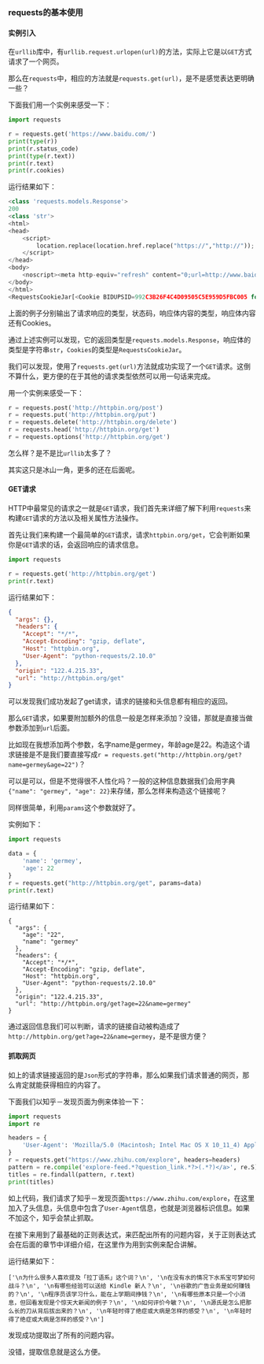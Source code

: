 ### requests的基本使用

#### 实例引入

在`urllib`库中，有`urllib.request.urlopen(url)`的方法，实际上它是以`GET`方式请求了一个网页。

那么在`requests`中，相应的方法就是`requests.get(url)`，是不是感觉表达更明确一些？

下面我们用一个实例来感受一下：

```python
import requests

r = requests.get('https://www.baidu.com/')
print(type(r))
print(r.status_code)
print(type(r.text))
print(r.text)
print(r.cookies)
```

运行结果如下：

```python
<class 'requests.models.Response'>
200
<class 'str'>
<html>
<head>
	<script>
		location.replace(location.href.replace("https://","http://"));
	</script>
</head>
<body>
	<noscript><meta http-equiv="refresh" content="0;url=http://www.baidu.com/"></noscript>
</body>
</html>
<RequestsCookieJar[<Cookie BIDUPSID=992C3B26F4C4D09505C5E959D5FBC005 for .baidu.com/>, <Cookie PSTM=1472227535 for .baidu.com/>, <Cookie __bsi=15304754498609545148_00_40_N_N_2_0303_C02F_N_N_N_0 for .www.baidu.com/>, <Cookie BD_NOT_HTTPS=1 for www.baidu.com/>]>

```
上面的例子分别输出了请求响应的类型，状态码，响应体内容的类型，响应体内容还有Cookies。

通过上述实例可以发现，它的返回类型是`requests.models.Response`，响应体的类型是字符串`str`，`Cookies`的类型是`RequestsCookieJar`。

我们可以发现，使用了`requests.get(url)`方法就成功实现了一个`GET`请求。这倒不算什么，更方便的在于其他的请求类型依然可以用一句话来完成。

用一个实例来感受一下：

```python
r = requests.post('http://httpbin.org/post')
r = requests.put('http://httpbin.org/put')
r = requests.delete('http://httpbin.org/delete')
r = requests.head('http://httpbin.org/get')
r = requests.options('http://httpbin.org/get')
```

怎么样？是不是比`urllib`太多了？

其实这只是冰山一角，更多的还在后面呢。

#### GET请求

HTTP中最常见的请求之一就是`GET`请求，我们首先来详细了解下利用`requests`来构建`GET`请求的方法以及相关属性方法操作。

首先让我们来构建一个最简单的`GET`请求，请求`httpbin.org/get`，它会判断如果你是`GET`请求的话，会返回响应的请求信息。

```python
import requests

r = requests.get('http://httpbin.org/get')
print(r.text)
```

运行结果如下：

```json
{
  "args": {}, 
  "headers": {
    "Accept": "*/*", 
    "Accept-Encoding": "gzip, deflate", 
    "Host": "httpbin.org", 
    "User-Agent": "python-requests/2.10.0"
  }, 
  "origin": "122.4.215.33", 
  "url": "http://httpbin.org/get"
}
```

可以发现我们成功发起了get请求，请求的链接和头信息都有相应的返回。

那么`GET`请求，如果要附加额外的信息一般是怎样来添加？没错，那就是直接当做参数添加到`url`后面。

比如现在我想添加两个参数，名字name是germey，年龄age是22。构造这个请求链接是不是我们要直接写成`r = requests.get("http://httpbin.org/get?name=germey&age=22")`？

可以是可以，但是不觉得很不人性化吗？一般的这种信息数据我们会用字典`{"name": "germey", "age": 22}`来存储，那么怎样来构造这个链接呢？

同样很简单，利用`params`这个参数就好了。

实例如下：

```python
import requests

data = {
    'name': 'germey',
    'age': 22
}
r = requests.get("http://httpbin.org/get", params=data)
print(r.text)
```

运行结果如下：

```
{
  "args": {
    "age": "22", 
    "name": "germey"
  }, 
  "headers": {
    "Accept": "*/*", 
    "Accept-Encoding": "gzip, deflate", 
    "Host": "httpbin.org", 
    "User-Agent": "python-requests/2.10.0"
  }, 
  "origin": "122.4.215.33", 
  "url": "http://httpbin.org/get?age=22&name=germey"
}

```

通过返回信息我们可以判断，请求的链接自动被构造成了`http://httpbin.org/get?age=22&name=germey`，是不是很方便？

#### 抓取网页

如上的请求链接返回的是`Json`形式的字符串，那么如果我们请求普通的网页，那么肯定就能获得相应的内容了。

下面我们以知乎－发现页面为例来体验一下：

```python
import requests
import re

headers = {
    'User-Agent': 'Mozilla/5.0 (Macintosh; Intel Mac OS X 10_11_4) AppleWebKit/537.36 (KHTML, like Gecko) Chrome/52.0.2743.116 Safari/537.36'
}
r = requests.get("https://www.zhihu.com/explore", headers=headers)
pattern = re.compile('explore-feed.*?question_link.*?>(.*?)</a>', re.S)
titles = re.findall(pattern, r.text)
print(titles)
```

如上代码，我们请求了知乎－发现页面`https://www.zhihu.com/explore`，在这里加入了头信息，头信息中包含了`User-Agent`信息，也就是浏览器标识信息。如果不加这个，知乎会禁止抓取。

在接下来用到了最基础的正则表达式，来匹配出所有的问题内容，关于正则表达式会在后面的章节中详细介绍，在这里作为用到实例来配合讲解。

运行结果如下：

```
['\n为什么很多人喜欢提及「拉丁语系」这个词？\n', '\n在没有水的情况下水系宝可梦如何战斗？\n', '\n有哪些经验可以送给 Kindle 新人？\n', '\n谷歌的广告业务是如何赚钱的？\n', '\n程序员该学习什么，能在上学期间挣钱？\n', '\n有哪些原本只是一个小消息，但回看发现是个惊天大新闻的例子？\n', '\n如何评价今敏？\n', '\n源氏是怎么把那么长的刀从背后拔出来的？\n', '\n年轻时得了绝症或大病是怎样的感受？\n', '\n年轻时得了绝症或大病是怎样的感受？\n']

```

发现成功提取出了所有的问题内容。

没错，提取信息就是这么方便。















